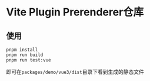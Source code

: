 # Vite Plugin Prerenderer仓库

## 使用

```
pnpm install
pnpm run build
pnpm run test:vue
```
即可在`packages/demo/vue3/dist`目录下看到生成的静态文件
